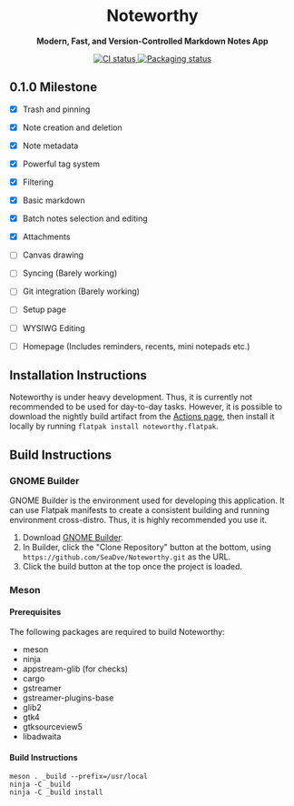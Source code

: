 <h1 align="center">
  Noteworthy
</h1>

<p align="center"><strong>Modern, Fast, and Version-Controlled Markdown Notes App</strong></p>

<p align="center">
  <a href="https://github.com/SeaDve/Noteworthy/actions/workflows/ci.yml">
    <img src="https://github.com/SeaDve/Noteworthy/actions/workflows/ci.yml/badge.svg" alt="CI status"/>
  </a>
  <a href="https://repology.org/project/noteworthy/versions">
    <img src="https://repology.org/badge/tiny-repos/noteworthy.svg" alt="Packaging status">
  </a>
</p>

## 0.1.0 Milestone

- [x] Trash and pinning
- [x] Note creation and deletion
- [x] Note metadata
- [x] Powerful tag system
- [x] Filtering
- [x] Basic markdown
- [x] Batch notes selection and editing
- [x] Attachments
- [ ] Canvas drawing
- [ ] Syncing (Barely working)
- [ ] Git integration (Barely working)
- [ ] Setup page
- [ ] WYSIWG Editing
- [ ] Homepage (Includes reminders, recents, mini notepads etc.)


## Installation Instructions

Noteworthy is under heavy development. Thus, it is currently not recommended to 
be used for day-to-day tasks. However, it is possible to download the nightly
build artifact from the [Actions page](https://github.com/SeaDve/Noteworthy/actions/),
then install it locally by running `flatpak install noteworthy.flatpak`.


## Build Instructions

### GNOME Builder

GNOME Builder is the environment used for developing this application.
It can use Flatpak manifests to create a consistent building and running
environment cross-distro. Thus, it is highly recommended you use it.

1. Download [GNOME Builder](https://flathub.org/apps/details/org.gnome.Builder).
2. In Builder, click the "Clone Repository" button at the bottom, using 
`https://github.com/SeaDve/Noteworthy.git` as the URL.
3. Click the build button at the top once the project is loaded.

### Meson

#### Prerequisites

The following packages are required to build Noteworthy:

* meson
* ninja
* appstream-glib (for checks)
* cargo
* gstreamer
* gstreamer-plugins-base
* glib2
* gtk4
* gtksourceview5
* libadwaita

#### Build Instructions

```shell
meson . _build --prefix=/usr/local
ninja -C _build
ninja -C _build install
```
